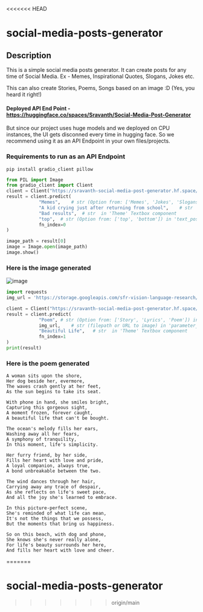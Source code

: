 <<<<<<< HEAD
# social-media-posts-generator

## Description

This is a simple social media posts generator. It can create posts for any time of Social Media. Ex - Memes, Inspirational Quotes, Slogans, Jokes etc. 

This can also create Stories, Poems, Songs based on an image :D (Yes, you heard it right!)

#### Deployed API End Point - https://huggingface.co/spaces/Sravanth/Social-Media-Post-Generator

But since our project uses huge models and we deployed on CPU instances, the UI gets disconned every time in hugging face. So we recommend using it as an API Endpoint in your own files/projects.

### Requirements to run as an API Endpoint 

```
pip install gradio_client pillow
```

```python
from PIL import Image
from gradio_client import Client
client = Client("https://sravanth-social-media-post-generator.hf.space/")
result = client.predict(
            "Memes",	# str (Option from: ['Memes', 'Jokes', 'Slogans', 'Inspirational Quotes']) in 'Category' Dropdown component
            "A kid crying just after returning from school",	# str  in 'Image Description/prompt' Textbox component
            "Bad results",	# str  in 'Theme' Textbox component
            "top",	# str (Option from: ['top', 'bottom']) in 'text_position' Dropdown component
            fn_index=0
)

image_path = result[0]
image = Image.open(image_path)
image.show()
```
### Here is the image generated
![image](https://github.com/Sravanthgithub/social-media-posts-generator/assets/77894804/fc9caf9f-0c45-45a8-bc53-5dd86c23303e)


```python
import requests
img_url = 'https://storage.googleapis.com/sfr-vision-language-research/BLIP/demo.jpg'

client = Client("https://sravanth-social-media-post-generator.hf.space/")
result = client.predict(
            "Poem",	# str (Option from: ['Story', 'Lyrics', 'Poem']) in 'Category' Dropdown component
            img_url,	# str (filepath or URL to image) in 'parameter_17' Image component
            "Beautiful Life",	# str  in 'Theme' Textbox component
            fn_index=1
)
print(result)
``` 
### Here is the poem generated

```
A woman sits upon the shore,
Her dog beside her, evermore,
The waves crash gently at her feet,
As the sun begins to take its seat.

With phone in hand, she smiles bright,
Capturing this gorgeous sight,
A moment frozen, forever caught,
A beautiful life that can't be bought.

The ocean's melody fills her ears,
Washing away all her fears,
A symphony of tranquility,
In this moment, life's simplicity.

Her furry friend, by her side,
Fills her heart with love and pride,
A loyal companion, always true,
A bond unbreakable between the two.

The wind dances through her hair,
Carrying away any trace of despair,
As she reflects on life's sweet pace,
And all the joy she's learned to embrace.

In this picture-perfect scene,
She's reminded of what life can mean,
It's not the things that we possess,
But the moments that bring us happiness.

So on this beach, with dog and phone,
She knows she's never really alone,
For life's beauty surrounds her here,
And fills her heart with love and cheer.
```


=======
# social-media-posts-generator
>>>>>>> origin/main
